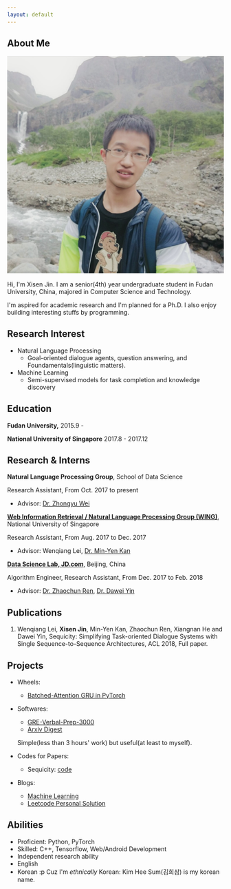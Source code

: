 ```yaml
---
layout: default
---
```


## About Me

<img class="profile-picture" src="self.jpg">

Hi, I'm Xisen Jin. I am a senior(4th) year undergraduate student in Fudan University, China, majored in Computer Science and Technology.

I'm aspired for academic research and I'm planned for a Ph.D. I also enjoy building interesting stuffs by programming.

## Research Interest

- Natural Language Processing
    - Goal-oriented dialogue agents, question answering, and Foundamentals(linguistic matters).
- Machine Learning
    - Semi-supervised models for task completion and knowledge discovery
    
## Education

<b>Fudan University,</b> 2015.9 -

<b>National University of Singapore</b> 2017.8 - 2017.12
<br>

## Research & Interns

<b>Natural Language Processing Group</b>, School of Data Science

Research Assistant, From Oct. 2017 to present

- Advisor: [Dr. Zhongyu Wei](https://wei-zhongyu.github.io/)

<b>[Web Information Retrieval / Natural Language Processing Group (WING)](http://wing.comp.nus.edu.sg/)</b>, National University of Singapore

Research Assistant, From Aug. 2017 to Dec. 2017

- Advisor: Wenqiang Lei, [Dr. Min-Yen Kan](http://www.comp.nus.edu.sg/~kanmy/)

<b>[Data Science Lab, JD.com](http://datascience.jd.com)</b>, Beijing, China

Algorithm Engineer, Research Assistant, From Dec. 2017 to Feb. 2018
- Advisor: [Dr. Zhaochun Ren](https://sites.google.com/site/zren87/), [Dr. Dawei Yin](http://www.yindawei.com/)

## Publications

1. Wenqiang Lei, **Xisen Jin**, Min-Yen Kan, Zhaochun Ren, Xiangnan He and Dawei Yin, Sequicity: Simplifying Task-oriented Dialogue Systems with Single Sequence-to-Sequence Architectures, ACL 2018, Full paper.

## Projects
- Wheels: 
    - [Batched-Attention GRU in PyTorch](https://github.com/AuCson/PyTorch-Batch-Attention-Seq2seq)

- Softwares: 
    - [GRE-Verbal-Prep-3000](https://github.com/AuCson/GRE-3000-Memory-Helper)
    - [Arxiv Digest](https://aucson.github.io/arxiv_digest.html)
    
    Simple(less than 3 hours' work) but useful(at least to myself).

- Codes for Papers:
    - Sequicity: [code](https://github.com/WING-NUS/sequicity)

- Blogs:
    - [Machine Learning](https://aucson.github.io/ml-techblog/)
    - [Leetcode Personal Solution](https://aucson.gitbooks.io/leetcode-rec/content/)

## Abilities
- Proficient: Python, PyTorch
- Skilled: C++, Tensorflow, Web/Android Development
- Independent research ability
- English
- Korean :p Cuz I'm *ethnically* Korean: Kim Hee Sum(김희삼) is my korean name. 
<br>

